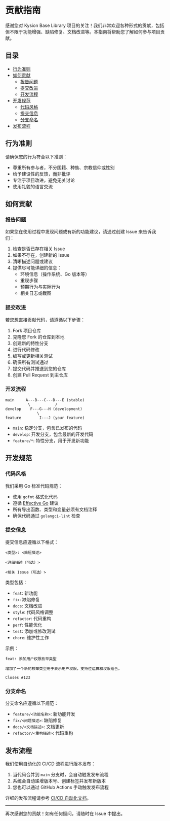 # 贡献指南

感谢您对 Kysion Base Library 项目的关注！我们非常欢迎各种形式的贡献，包括但不限于功能增强、缺陷修复、文档改进等。本指南将帮助您了解如何参与项目贡献。

## 目录

- [行为准则](#行为准则)
- [如何贡献](#如何贡献)
  - [报告问题](#报告问题)
  - [提交改进](#提交改进)
  - [开发流程](#开发流程)
- [开发规范](#开发规范)
  - [代码风格](#代码风格)
  - [提交信息](#提交信息)
  - [分支命名](#分支命名)
- [发布流程](#发布流程)

## 行为准则

请确保您的行为符合以下准则：

- 尊重所有参与者，不分国籍、种族、宗教信仰或性别
- 给予建设性的反馈，而非批评
- 专注于项目改进，避免无关讨论
- 使用礼貌的语言交流

## 如何贡献

### 报告问题

如果您在使用过程中发现问题或有新的功能建议，请通过创建 Issue 来告诉我们：

1. 检查是否已存在相关 Issue
2. 如果不存在，创建新的 Issue
3. 清晰描述问题或建议
4. 提供尽可能详细的信息：
   - 环境信息（操作系统、Go 版本等）
   - 重现步骤
   - 预期行为与实际行为
   - 相关日志或截图

### 提交改进

若您想直接贡献代码，请遵循以下步骤：

1. Fork 项目仓库
2. 克隆您 Fork 的仓库到本地
3. 创建新的特性分支
4. 进行代码修改
5. 编写或更新相关测试
6. 确保所有测试通过
7. 提交代码并推送到您的仓库
8. 创建 Pull Request 到主仓库

### 开发流程

```
main     A---B---C---D---E (stable)
          \           /
develop    F---G---H (development)
              \
feature        I---J (your feature)
```

- `main`: 稳定分支，包含已发布的代码
- `develop`: 开发分支，包含最新的开发代码
- `feature/*`: 特性分支，用于开发新功能

## 开发规范

### 代码风格

我们采用 Go 标准代码规范：

- 使用 `gofmt` 格式化代码
- 遵循 [Effective Go](https://golang.org/doc/effective_go) 建议
- 所有导出函数、类型和变量必须有文档注释
- 确保代码通过 `golangci-lint` 检查

### 提交信息

提交信息应遵循以下格式：

```
<类型>: <简短描述>

<详细描述（可选）>

<相关 Issue（可选）>
```

类型包括：

- `feat`: 新功能
- `fix`: 缺陷修复
- `docs`: 文档改进
- `style`: 代码风格调整
- `refactor`: 代码重构
- `perf`: 性能优化
- `test`: 添加或修改测试
- `chore`: 维护性工作

示例：

```
feat: 添加用户权限枚举类型

增加了一个新的枚举类型用于表示用户权限，支持位运算和权限组合。

Closes #123
```

### 分支命名

分支命名应遵循以下规范：

- `feature/<功能名称>`: 新功能开发
- `fix/<问题描述>`: 缺陷修复
- `docs/<文档描述>`: 文档更新
- `refactor/<重构描述>`: 代码重构

## 发布流程

我们使用自动化的 CI/CD 流程进行版本发布：

1. 当代码合并到 `main` 分支时，会自动触发发布流程
2. 系统会自动递增版本号、创建标签并发布新版本
3. 您也可以通过 GitHub Actions 手动触发发布流程

详细的发布流程请参考 [CI/CD 自动化文档](README.md)。

---

再次感谢您的贡献！如有任何疑问，请随时在 Issue 中提出。
